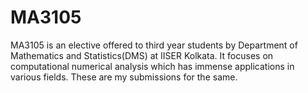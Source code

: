 # MA3105
MA3105 is an elective offered to third year students by Department of Mathematics and Statistics(DMS) at IISER Kolkata. It focuses on computational numerical analysis which has immense applications in various fields. These are my submissions for the same.
